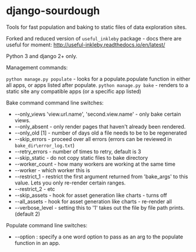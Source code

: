 # django-sourdough

Tools for fast population and baking to static files of data exploration sites. 

Forked and reduced version of `useful_inkleby` package - docs there are useful for moment: http://useful-inkleby.readthedocs.io/en/latest/

Python 3 and django 2+ only.

Management commands:

`python manage.py populate` - looks for a populate.populate function in either all apps, or apps listed after populate. 
`python manage.py bake` - renders to a static site any compatible apps (or a specific app listed)

Bake command command line switches:


* --only_views 'view.url.name', 'second.view.name' - only bake certain views. 
* --only_absent - only render pages that haven't already been rendered. 
* --only_old [1] - number of days old a file needs to be to be regenerated
* --skip_errors - proceed over all errors (errors can be reviewed in `bake_dir\error_log.txt`)
* --retry_errors - number of times to retry, default is 3
* --skip_static - do not copy static files to bake directory
* --worker_count - how many workers are working at the same time
* --worker - which worker this is 
* --restrict_1 - restrict the first argument returned from 'bake_args' to this value. Lets you only re-render certain ranges.
* --restrict_2 - etc
* --skip_assets - hook for asset generation like charts - turns off
* --all_assets - hook for asset generation like charts - re-render all
* --verbose_level - setting this to '1' takes out the file by file path prints. (default 2)

Populate command line switches:

* --option : specify a one word option to pass as an arg to the populate function in an app.
